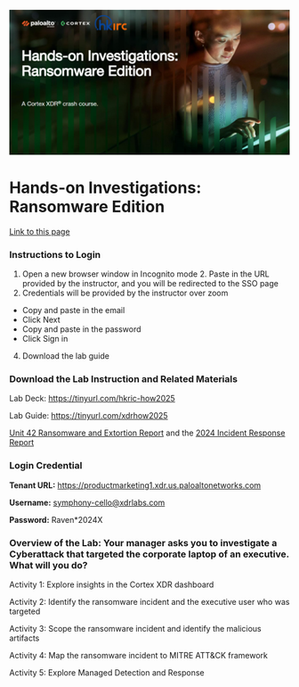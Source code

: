 ![Cortex HoW](how_ransomware.png)
<h1>Hands-on Investigations: Ransomware Edition​</h1>

[Link to this page](https://tinyurl.com/hkrichow)

<h3>Instructions to Login​</h3>

1. Open a new browser window in Incognito mode​
​2. Paste in the URL provided by the instructor, and you will be redirected to the SSO page​
3. Credentials will be provided by the instructor over zoom​
- Copy and paste in the email​
- Click Next​
- Copy and paste in the password​
- Click Sign in​
4. Download the lab guide​

<h3>Download the Lab Instruction and Related Materials</h3>

Lab Deck: https://tinyurl.com/hkric-how2025

Lab Guide: https://tinyurl.com/xdrhow2025 ​

[Unit 42 Ransomware and Extortion Report](https://start.paloaltonetworks.com/2023-unit42-ransomware-extortion-report) and the [2024 Incident Response Report](https://www.paloaltonetworks.com/resources/research/unit-42-incident-response-report)

<h3>Login Credential​</h3>

**Tenant URL:** https://productmarketing1.xdr.us.paloaltonetworks.com​

**​Username:** symphony-cello@xdrlabs.com​

**Password:** Raven*2024X​


<h3>Overview of the Lab:  Your manager asks you to investigate a Cyberattack that targeted the corporate laptop of an executive. What will you do?​</h3>

Activity 1: Explore insights in the Cortex XDR dashboard


Activity 2: Identify the ransomware incident and the executive user who was targeted ​

Activity 3: Scope the ransomware incident and identify the malicious artifacts​

Activity 4: Map the ransomware incident to MITRE ATT&CK framework​

Activity 5: Explore Managed Detection and Response​
​

